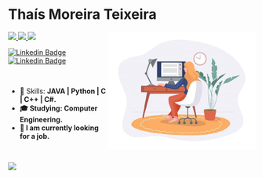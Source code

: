 # Thaís Moreira Teixeira

<img align="right" width="300px" src="./bio.png" />

<p align="left">
  <a href="mailto:thamoreira@icloud.com">
    <img src="https://img.shields.io/badge/-thamoreira@icloud.com-6633cc?style=flat-square&logo=Apple&logoColor=white&link=mailto:thamoreira@icloud.com" />
    </a>
  <a href="https://www.linkedin.com/in/tha-moreira">
    <img src="https://img.shields.io/badge/-Thaís%20Moreira%20Teixeira-6633cc?style=flat-square&logo=Linkedin&logoColor=white&link=https://www.linkedin.com/in/tha-moreira" />
  </a>
  <a>
    <img src="https://img.shields.io/badge/Tha.Moreira%236692-6633cc?style=flat-square&logo=Discord&logoColor=white" />
  </a>
  </p>
  
  [![Linkedin Badge](https://img.shields.io/badge/-LinkedIn-blue?style=flat-square&logo=Linkedin&logoColor=white&link=https://www.linkedin.com/in/tha-moreira/)](https://www.linkedin.com/in/tha-moreira/)
    [![Linkedin Badge](https://img.shields.io/badge/-Email-lightgray?style=flat-square&logo=apple&logoColor=white&link=mailto:thamoreira@icloud.com/)](mailto:thamoreira@icloud.com")

<br>

- :rocket: Skills: <strong>JAVA | Python | C | C++ | C#. 
- :mortar_board: Studying: <strong>Computer Engineering.
- :briefcase: I am currently looking for a job.

<br>

<img
  align="left"
  height="165"
  src="https://github-readme-stats.vercel.app/api?username=ThaMoreira&count_private=true&show_icons=true&custom_title=GitHub%20Status&hide=issues&title_color=6633cc&icon_color=f7df1e&bg_color=ffffff00&text_color=7159c1&hide_border=true"
/>
